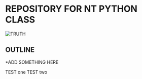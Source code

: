 # REPOSITORY FOR NT PYTHON CLASS

![TRUTH](https://i.redd.it/jd25yqv8xsf31.jpg)

## OUTLINE

*ADD SOMETHING HERE

TEST one TEST two

